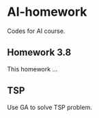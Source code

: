 # AI-homework
Codes for AI course.
## Homework 3.8
This homework ...
## TSP
Use GA to solve TSP problem.
